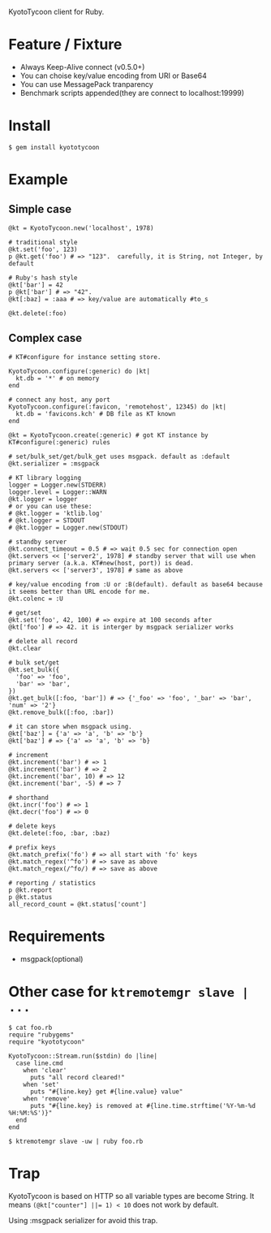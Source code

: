 KyotoTycoon client for Ruby.

# Feature / Fixture

* Always Keep-Alive connect (v0.5.0+)
* You can choise key/value encoding from URI or Base64
* You can use MessagePack tranparency
* Benchmark scripts appended(they are connect to localhost:19999)

# Install

    $ gem install kyototycoon

# Example

## Simple case

    @kt = KyotoTycoon.new('localhost', 1978)

    # traditional style
    @kt.set('foo', 123)
    p @kt.get('foo') # => "123".  carefully, it is String, not Integer, by default

    # Ruby's hash style
    @kt['bar'] = 42
    p @kt['bar'] # => "42".
    @kt[:baz] = :aaa # => key/value are automatically #to_s

    @kt.delete(:foo)


## Complex case
    # KT#configure for instance setting store.

    KyotoTycoon.configure(:generic) do |kt|
      kt.db = '*' # on memory
    end

    # connect any host, any port
    KyotoTycoon.configure(:favicon, 'remotehost', 12345) do |kt|
      kt.db = 'favicons.kch' # DB file as KT known
    end

    @kt = KyotoTycoon.create(:generic) # got KT instance by KT#configure(:generic) rules

    # set/bulk_set/get/bulk_get uses msgpack. default as :default
    @kt.serializer = :msgpack

    # KT library logging
    logger = Logger.new(STDERR)
    logger.level = Logger::WARN
    @kt.logger = logger
    # or you can use these:
    # @kt.logger = 'ktlib.log'
    # @kt.logger = STDOUT
    # @kt.logger = Logger.new(STDOUT)

    # standby server
    @kt.connect_timeout = 0.5 # => wait 0.5 sec for connection open
    @kt.servers << ['server2', 1978] # standby server that will use when primary server (a.k.a. KT#new(host, port)) is dead.
    @kt.servers << ['server3', 1978] # same as above

    # key/value encoding from :U or :B(default). default as base64 because it seems better than URL encode for me.
    @kt.colenc = :U

    # get/set
    @kt.set('foo', 42, 100) # => expire at 100 seconds after
    @kt['foo'] # => 42. it is interger by msgpack serializer works

    # delete all record
    @kt.clear

    # bulk set/get
    @kt.set_bulk({
      'foo' => 'foo',
      'bar' => 'bar',
    })
    @kt.get_bulk([:foo, 'bar']) # => {'_foo' => 'foo', '_bar' => 'bar', 'num' => '2'}
    @kt.remove_bulk([:foo, :bar])

    # it can store when msgpack using.
    @kt['baz'] = {'a' => 'a', 'b' => 'b'}
    @kt['baz'] # => {'a' => 'a', 'b' => 'b}

    # increment
    @kt.increment('bar') # => 1
    @kt.increment('bar') # => 2
    @kt.increment('bar', 10) # => 12
    @kt.increment('bar', -5) # => 7

    # shorthand
    @kt.incr('foo') # => 1
    @kt.decr('foo') # => 0

    # delete keys
    @kt.delete(:foo, :bar, :baz)

    # prefix keys
    @kt.match_prefix('fo') # => all start with 'fo' keys
    @kt.match_regex('^fo') # => save as above
    @kt.match_regex(/^fo/) # => save as above

    # reporting / statistics
    p @kt.report
    p @kt.status
    all_record_count = @kt.status['count']

# Requirements

- msgpack(optional)

# Other case for `ktremotemgr slave | ...`

    $ cat foo.rb
    require "rubygems"
    require "kyototycoon"

    KyotoTycoon::Stream.run($stdin) do |line|
      case line.cmd
        when 'clear'
          puts "all record cleared!"
        when 'set'
          puts "#{line.key} get #{line.value} value"
        when 'remove'
          puts "#{line.key} is removed at #{line.time.strftime('%Y-%m-%d %H:%M:%S')}"
      end
    end

    $ ktremotemgr slave -uw | ruby foo.rb

# Trap

KyotoTycoon is based on HTTP so all variable types are become String.
It means `(@kt["counter"] ||= 1) < 10` does not work by default.

Using :msgpack serializer for avoid this trap.
